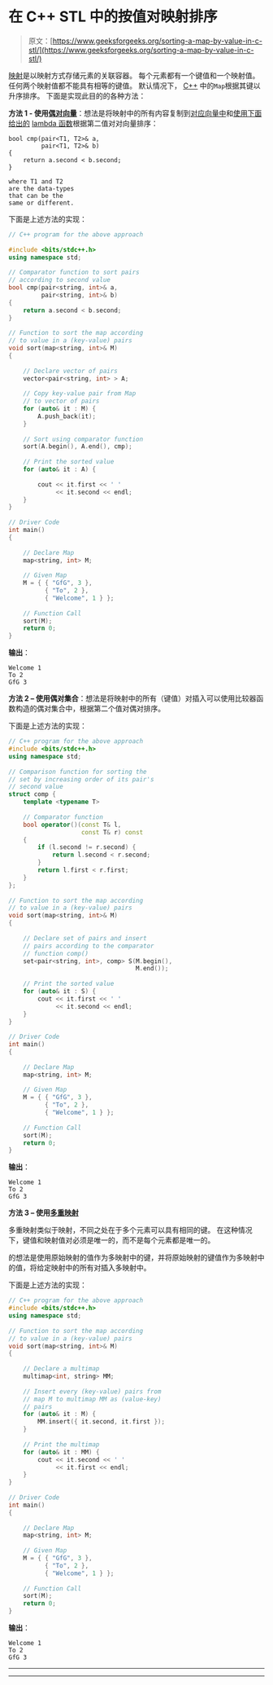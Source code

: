# 在 C++ STL 中的按值对映射排序

> 原文：[https://www.geeksforgeeks.org/sorting-a-map-by-value-in-c-stl/](https://www.geeksforgeeks.org/sorting-a-map-by-value-in-c-stl/)

[映射](https://www.geeksforgeeks.org/map-associative-containers-the-c-standard-template-library-stl/)是以映射方式存储元素的关联容器。 每个元素都有一个键值和一个映射值。 任何两个映射值都不能具有相等的键值。 默认情况下， [C++](http://www.geeksforgeeks.org/c-plus-plus/) 中的`Map`根据其键以升序排序。 下面是实现此目的的各种方法：

**方法 1 - 使用[偶对向量](http://www.geeksforgeeks.org/vector-in-cpp-stl/)**：想法是将映射中的所有内容复制到[对应向量中](https://www.geeksforgeeks.org/pair-in-cpp-stl/)和[使用下面给出的](https://www.geeksforgeeks.org/sorting-vector-of-pairs-in-c-set-1-sort-by-first-and-second/) [lambda 函数](https://www.geeksforgeeks.org/lambda-expression-in-c/)根据第二值对对向量排序：

```
bool cmp(pair<T1, T2>& a,
         pair<T1, T2>& b)
{
    return a.second < b.second;
}

where T1 and T2
are the data-types 
that can be the 
same or different.

```

下面是上述方法的实现：

```cpp
// C++ program for the above approach 
  
#include <bits/stdc++.h> 
using namespace std; 
  
// Comparator function to sort pairs 
// according to second value 
bool cmp(pair<string, int>& a, 
         pair<string, int>& b) 
{ 
    return a.second < b.second; 
} 
  
// Function to sort the map according 
// to value in a (key-value) pairs 
void sort(map<string, int>& M) 
{ 
  
    // Declare vector of pairs 
    vector<pair<string, int> > A; 
  
    // Copy key-value pair from Map 
    // to vector of pairs 
    for (auto& it : M) { 
        A.push_back(it); 
    } 
  
    // Sort using comparator function 
    sort(A.begin(), A.end(), cmp); 
  
    // Print the sorted value 
    for (auto& it : A) { 
  
        cout << it.first << ' '
             << it.second << endl; 
    } 
} 
  
// Driver Code 
int main() 
{ 
  
    // Declare Map 
    map<string, int> M; 
  
    // Given Map 
    M = { { "GfG", 3 }, 
          { "To", 2 }, 
          { "Welcome", 1 } }; 
  
    // Function Call 
    sort(M); 
    return 0; 
} 
```

**输出**：

```
Welcome 1
To 2
GfG 3

```

**方法 2 – 使用偶对集合**：想法是将映射中的所有（键值）对插入可以使用比较器函数构造的偶对集合中，根据第二个值对偶对排序。

下面是上述方法的实现：

```cpp
// C++ program for the above approach 
#include <bits/stdc++.h> 
using namespace std; 
  
// Comparison function for sorting the 
// set by increasing order of its pair's 
// second value 
struct comp { 
    template <typename T> 
  
    // Comparator function 
    bool operator()(const T& l, 
                    const T& r) const
    { 
        if (l.second != r.second) { 
            return l.second < r.second; 
        } 
        return l.first < r.first; 
    } 
}; 
  
// Function to sort the map according 
// to value in a (key-value) pairs 
void sort(map<string, int>& M) 
{ 
  
    // Declare set of pairs and insert 
    // pairs according to the comparator 
    // function comp() 
    set<pair<string, int>, comp> S(M.begin(), 
                                   M.end()); 
  
    // Print the sorted value 
    for (auto& it : S) { 
        cout << it.first << ' '
             << it.second << endl; 
    } 
} 
  
// Driver Code 
int main() 
{ 
  
    // Declare Map 
    map<string, int> M; 
  
    // Given Map 
    M = { { "GfG", 3 }, 
          { "To", 2 }, 
          { "Welcome", 1 } }; 
  
    // Function Call 
    sort(M); 
    return 0; 
} 
```

**输出**：

```
Welcome 1
To 2
GfG 3

```

**方法 3 – 使用[多重映射](https://www.geeksforgeeks.org/multimap-associative-containers-the-c-standard-template-library-stl/)**

多重映射类似于映射，不同之处在于多个元素可以具有相同的键。 在这种情况下，键值和映射值对必须是唯一的，而不是每个元素都是唯一的。

的想法是使用原始映射的值作为多映射中的键，并将原始映射的键值作为多映射中的值，将给定映射中的所有对插入多映射中。

下面是上述方法的实现：

```cpp
// C++ program for the above approach 
#include <bits/stdc++.h> 
using namespace std; 
  
// Function to sort the map according 
// to value in a (key-value) pairs 
void sort(map<string, int>& M) 
{ 
  
    // Declare a multimap 
    multimap<int, string> MM; 
  
    // Insert every (key-value) pairs from 
    // map M to multimap MM as (value-key) 
    // pairs 
    for (auto& it : M) { 
        MM.insert({ it.second, it.first }); 
    } 
  
    // Print the multimap 
    for (auto& it : MM) { 
        cout << it.second << ' '
             << it.first << endl; 
    } 
} 
  
// Driver Code 
int main() 
{ 
  
    // Declare Map 
    map<string, int> M; 
  
    // Given Map 
    M = { { "GfG", 3 }, 
          { "To", 2 }, 
          { "Welcome", 1 } }; 
  
    // Function Call 
    sort(M); 
    return 0; 
} 
```

**输出**：

```
Welcome 1
To 2
GfG 3

```



* * *

* * *



